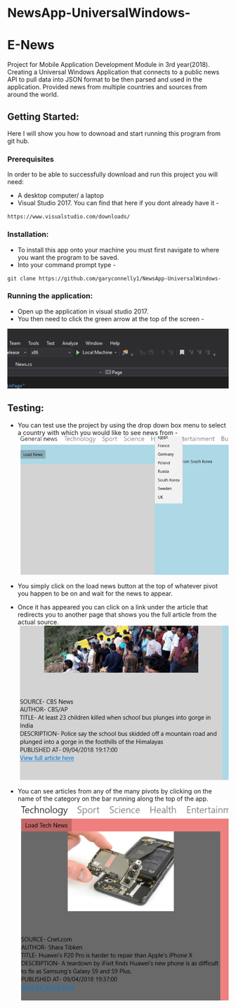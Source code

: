 # NewsApp-UniversalWindows-

# E-News
Project for Mobile Application Development Module in 3rd year(2018). Creating a Universal Windows Application that connects to a public news API to pull data into JSON format to be then parsed and used in the application. Provided news from multiple countries and sources from around the world. 

## Getting Started:
Here I will show you how to downoad and start running this program from git hub.

### Prerequisites

In order to be able to successfully download and run this project you will need:
- A desktop computer/ a laptop
- Visual Studio 2017. You can find that here if you dont already have it -
```
https://www.visualstudio.com/downloads/
```

### Installation:

- To install this app onto your machine you must first navigate to where you want the program to be saved.
- Into your command prompt type -
```
git clone https://github.com/garyconnelly1/NewsApp-UniversalWindows-
```

### Running the application:
- Open up the application in visual studio 2017. 
- You then need to click the green arrow at the top of the screen - 

![](NewsApp/NewsApp/ScreenShots/Capture1.PNG)

## Testing:
- You can test use the project by using the drop down box menu to select a country with which you would like to see news from - 
![](NewsApp/NewsApp/ScreenShots/Capture2.PNG)

- You simply click on the load news button at the top of whatever pivot you happen to be on and wait for the news to appear.
- Once it has appeared you can click on a link under the article that redirects you to another page that shows you the full article from the actual source.
![](NewsApp/NewsApp/ScreenShots/Capture3.PNG)

- You can see articles from any of the many pivots by clicking on the name of the category on the bar running along the top of the app.
![](NewsApp/NewsApp/ScreenShots/Capture4.PNG)



